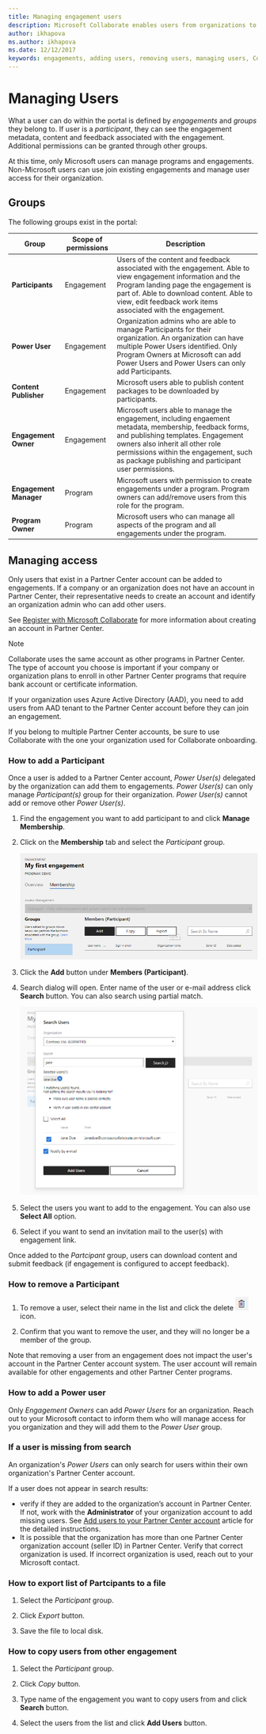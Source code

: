 ```yaml
---
title: Managing engagement users
description: Microsoft Collaborate enables users from organizations to control the adding/removing of users for the organization.  During onboarding, Engagement Owners can assign individuals from an organization Power User permissions.  Power Users can only manage their own organization’s users. 
author: ikhapova
ms.author: ikhapova
ms.date: 12/12/2017
keywords: engagements, adding users, removing users, managing users, Collaborate security, Collaborate permissions, Microsoft Connect, SysDev Bug, Partner Center bugs
---
```


# Managing Users

What a user can do within the portal is defined by *engagements* and *groups* they belong to. If user is a *participant*, they can see the engagement metadata, content and feedback associated with the engagement. Additional permissions can be granted through other groups. 

At this time, only Microsoft users can manage programs and engagements. Non-Microsoft users can use join existing engagements and manage user access for their organization.

## Groups

The following groups exist in the portal:

Group | Scope of permissions | Description
---------------- | ------------------- | ---------------------------------
**Participants** | Engagement | Users of the content and feedback associated with the engagement. Able to view engagement information and the Program landing page the engagement is part of.  Able to download content.  Able to view, edit feedback work items associated with the engagement.
**Power User** | Engagement | Organization admins who are able to manage Participants for their organization.  An organization can have multiple Power Users identified.  Only Program Owners at Microsoft can add Power Users and Power Users can only add Participants.
**Content Publisher** | Engagement | Microsoft users able to publish content packages to be downloaded by participants.  
**Engagement Owner** | Engagement | Microsoft users able to manage the engagement, including engaement metadata, membership, feedback forms, and publishing templates.  Engagement owners also inherit all other role permissions within the engagement, such as package publishing and participant user permissions.  
**Engagement Manager** | Program  | Microsoft users with permission to create engagements under a program.  Program owners can add/remove users from this role for the program.
**Program Owner** | Program | Microsoft users who can manage all aspects of the program and all engagements under the program.  


## Managing access

Only users that exist in a Partner Center account can be added to engagements. If a company or an organization does not have an account in Partner Center, their representative needs to create an account and identify an organization admin who can add other users. 

See [Register with Microsoft Collaborate](registration.md) for more information about creating an account in Partner Center.

> [!NOTE]
> Collaborate uses the same account as other programs in Partner Center.  The type of account you choose is important if your company or organization plans to enroll in other Partner Center programs that require bank account or certificate information.  
> 
> If your organization uses Azure Active Directory (AAD), you need to add users from AAD tenant to the Partner Center account before they can join an engagement.
> 
> If you belong to multiple Partner Center accounts, be sure to use Collaborate with the one your organization used for Collaborate onboarding.  

### How to add a Participant

Once a user is added to a Partner Center account, *Power User(s)* delegated by the organization can add them to engagements. *Power User(s)* can only manage *Participant(s)* group for their organization. *Power User(s)* cannot add or remove other *Power User(s)*. 

1. Find the engagement you want to add participant to and click **Manage Membership**. 

2. Click on the **Membership** tab and select the *Participant* group.

	![Select a Group](images/Membership-tab.PNG)

3. Click the **Add** button under **Members (Participant)**. 

4. Search dialog will open. Enter name of the user or e-mail address click **Search** button. You can also search using partial match.

	![Search for user](images/Search-User.PNG)

4. Select the users you want to add to the engagement. You can also use **Select All** option.

5. Select if you want to send an invitation mail to the user(s) with engagement link.

Once added to the *Partcipant* group, users can download content and submit feedback (if engagement is configured to accept feedback).

### How to remove a Participant

1. To remove a user, select their name in the list and click the delete ![Delete](images/Delete.PNG) icon.
 
2. Confirm that you want to remove the user, and they will no longer be a member of the group.

Note that removing a user from an engagement does not impact the user's account in the Partner Center account system.  The user account will remain available for other engagements and other Partner Center programs.

### How to add a Power user

Only *Engagement Owners* can add *Power Users* for an organization. Reach out to your Microsoft contact to inform them who will manage access for you organization and they will add them to the *Power User* group. 

### If a user is missing from search

An organization's *Power Users* can only search for users within their own organization's Partner Center account. 

If a user does not appear in search results:
- verify if they are added to the organization’s account in Partner Center. If not, work with the **Administrator** of your organization account to add missing users. See [Add users to your Partner Center account](https://docs.microsoft.com/en-us/windows/uwp/publish/add-users-groups-and-azure-ad-applications#add-users-to-your-dev-center-account) article for the detailed instructions.
- It is possible that the organization has more than one Partner Center organization account (seller ID) in Partner Center. Verify that correct organization is used. If incorrect organization is used, reach out to your Microsoft contact.
	
### How to export list of Partcipants to a file

1. Select the *Participant* group.

2. Click *Export* button. 

3. Save the file to local disk.

### How to copy users from other engagement

1. Select the *Participant* group.

2. Click *Copy* button. 

3. Type name of the engagement you want to copy users from and click **Search** button.

4. Select the users from the list and click **Add Users** button.




